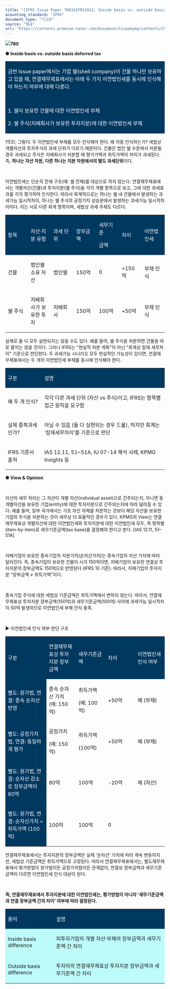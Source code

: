 ```yaml
---
title: "[IFRS Issue Paper 780]KIFRS1012, Inside basis vs. outside basis deferred tax ①"
acounting_standard: "IFRS"
document_type: "기고문"
source: "엘곰"
url: "https://contents.premium.naver.com/busymoon/kicpakpmg/contents/250531193622401xl"
---
```

![](https://n2.news.naver.com/l.gif?type=content)**780**

**● Inside basis vs. outside basis deferred tax**

<table style=""><tbody><tr><td colspan="3" rowspan="1" style="width: 100.0%; height: 88.0px;  background-color: #003960;"><div><p style=""><span style="color:#ffffff;">금번 Issue paper에서는 기업 쉘(shell company)이 건물 하나만 보유하고 있을 때, 연결재무제표에서는 아래 두 가지 이연법인세를 동시에 인식해야 하는지 여부에 대해 다룬다.</span></p></div><div><p style=""><span style="color:#ffffff;">​</span></p></div><div><p style=""><span style="color:#ffffff;">1. 쉘이 보유한 건물에 대한 이연법인세 부채</span></p></div><div><p style=""><span style="color:#ffffff;">2. 쉘 주식(지배회사가 보유한 투자지분)에 대한 이연법인세 부채</span></p></div></td></tr></tbody></table>

YES!, 그렇다. 두 이연법인세 부채를 모두 인식해야 한다. 왜 이중 인식하는가? 세법상 개별자산과 투자주식의 과세 단위가 다르기 때문이다. 건물은 법인 쉘 수준에서 처분될 경우 과세되고 주식은 지배회사가 처분할 때 평가가액과 취득가액의 차이가 과세된다. 즉, **하나는 자산 차원, 다른 하나는 지분 차원에서의 별도 과세단위**이다.

​

이연법인세는 단순히 전체 구조(예: 쉘 전체)를 대상으로 하지 않는다. 연결재무제표에서는 개별자산(건물)과 투자지분(쉘 주식)을 각각 개별 항목으로 보고, 그에 대한 과세효과를 각각 평가하여 인식한다. 따라서 회계적으로는 하나는 쉘 내 건물에서 발생하는 과세가능 일시적차이, 하나는 쉘 주식의 공정가치 상승분에서 발생하는 과세가능 일시적차이이다. 이는 서로 다른 회계 항목이며, 세법상 과세 주체도 다르다.

<table style=""><tbody><tr><td colspan="1" rowspan="1" style="width: 14.29%; height: 40.0px;  background-color: #003960;"><div><p style=""><span style="color:#ffffff;">항목</span></p></div></td><td colspan="1" rowspan="1" style="width: 14.29%; height: 40.0px;  background-color: #003960;"><div><p style=""><span style="color:#ffffff;">자산·지분 유형</span></p></div></td><td colspan="1" rowspan="1" style="width: 14.29%; height: 40.0px;  background-color: #003960;"><div><p style=""><span style="color:#ffffff;">과세 단위</span></p></div></td><td colspan="1" rowspan="1" style="width: 14.29%; height: 40.0px;  background-color: #003960;"><div><p style=""><span style="color:#ffffff;">장부금액</span></p></div></td><td colspan="1" rowspan="1" style="width: 14.29%; height: 40.0px;  background-color: #003960;"><div><p style=""><span style="color:#ffffff;">세무기준</span></p></div><div><p style=""><span style="color:#ffffff;">금액</span></p></div></td><td colspan="1" rowspan="1" style="width: 14.29%; height: 40.0px;  background-color: #003960;"><div><p style=""><span style="color:#ffffff;">차이</span></p></div></td><td colspan="1" rowspan="1" style="width: 14.29%; height: 40.0px;  background-color: #003960;"><div><p style=""><span style="color:#ffffff;">이연법인세</span></p></div></td></tr><tr><td colspan="1" rowspan="1" style="width: 14.29%; height: 40.0px;  "><div><p style=""><span style="">건물</span></p></div></td><td colspan="1" rowspan="1" style="width: 14.29%; height: 40.0px;  "><div><p style=""><span style="">법인쉘 소유 자산</span></p></div></td><td colspan="1" rowspan="1" style="width: 14.29%; height: 40.0px;  "><div><p style=""><span style="">법인쉘</span></p></div></td><td colspan="1" rowspan="1" style="width: 14.29%; height: 40.0px;  "><div><p style=""><span style="">150억</span></p></div></td><td colspan="1" rowspan="1" style="width: 14.29%; height: 40.0px;  "><div><p style=""><span style="">0</span></p></div></td><td colspan="1" rowspan="1" style="width: 14.29%; height: 40.0px;  "><div><p style=""><span style="">+150억</span></p></div></td><td colspan="1" rowspan="1" style="width: 14.29%; height: 40.0px;  "><div><p style=""><span style="">부채 인식</span></p></div></td></tr><tr><td colspan="1" rowspan="1" style="width: 14.29%; height: 40.0px;  "><div><p style=""><span style="">쉘 주식</span></p></div></td><td colspan="1" rowspan="1" style="width: 14.29%; height: 40.0px;  "><div><p style=""><span style="">지배회사가 보유한 투자</span></p></div></td><td colspan="1" rowspan="1" style="width: 14.29%; height: 40.0px;  "><div><p style=""><span style="">지배회사</span></p></div></td><td colspan="1" rowspan="1" style="width: 14.29%; height: 40.0px;  "><div><p style=""><span style="">150억</span></p></div></td><td colspan="1" rowspan="1" style="width: 14.29%; height: 40.0px;  "><div><p style=""><span style="">100억</span></p></div></td><td colspan="1" rowspan="1" style="width: 14.29%; height: 40.0px;  "><div><p style=""><span style="">+50억</span></p></div></td><td colspan="1" rowspan="1" style="width: 14.29%; height: 40.0px;  "><div><p style=""><span style="">부채 인식</span></p></div></td></tr></tbody></table>

실제로 둘 다 모두 실현되지는 않을 수도 있다. 예를 들어, 쉘 주식을 처분하면 건물을 따로 팔지는 않을 것이다. 그러나 IFRS는 "현실적 처분 계획"이 아닌 "회계상 잠재 세무차이" 기준으로 판단한다. 두 과세가능 시나리오 모두 현실적인 가능성이 있다면, 연결재무제표에서는 두 개의 이연법인세 부채를 동시에 인식해야 한다.

<table style=""><tbody><tr><td colspan="1" rowspan="1" style="width: 22.93%; height: 40.0px;  background-color: #003960;"><div><p style=""><span style="color:#ffffff;">구분</span></p></div></td><td colspan="1" rowspan="1" style="width: 77.07%; height: 40.0px;  background-color: #003960;"><div><p style=""><span style="color:#ffffff;">설명</span></p></div></td></tr><tr><td colspan="1" rowspan="1" style="width: 22.93%; height: 40.0px;  "><div><p style=""><span style="">왜 두 개 인식?</span></p></div></td><td colspan="1" rowspan="1" style="width: 77.07%; height: 40.0px;  "><div><p style=""><span style="">각각 다른 과세 단위 (자산 vs 주식)이고, IFRS는 항목별 접근 원칙을 요구함</span></p></div></td></tr><tr><td colspan="1" rowspan="1" style="width: 22.93%; height: 40.0px;  "><div><p style=""><span style="">실제 중복과세인가?</span></p></div></td><td colspan="1" rowspan="1" style="width: 77.07%; height: 40.0px;  "><div><p style=""><span style="">아닐 수 있음 (둘 다 실현되는 경우 드묾), 하지만 회계는 ‘잠재세무차이’를 기준으로 판단</span></p></div></td></tr><tr><td colspan="1" rowspan="1" style="width: 22.93%; height: 40.0px;  "><div><p style=""><span style="">IFRS 기준서 출처</span></p></div></td><td colspan="1" rowspan="1" style="width: 77.07%; height: 40.0px;  "><div><p style=""><span style="">IAS 12.11, 51~51A, IU 07-14 해석 사례, KPMG Insights 등</span></p></div></td></tr></tbody></table>

**● View & Opinion**

​

자산의 세무 처리는 그 자산이 개별 자산(individual asset)으로 간주되는지, 아니면 동 개별자산을 보유한 기업(entity)에 대한 투자지분으로 간주되는지에 따라 달라질 수 있다. 예를 들어, 일부 국가에서는 기초 자산 자체를 처분하는 것보다 해당 자산을 보유한 기업의 주식을 처분하는 것이 세무상 더 효율적인 경우가 있다. KPMG의 View는 연결재무제표상 개별자산에 대한 이연법인세와 투자지분에 대한 이연법인세 모두, 즉 항목별(item-by-item)로 세무기준금액(tax base)을 결정해야 한다고 본다. \[IAS 12.11, 51–51A\]

​

지배기업이 보유한 종속기업의 지분가치(순자산가치)는 종속기업의 자산 가치에 따라 달라진다. 즉, 종속기업이 보유한 건물이 시가 150억이면, 지배기업이 보유한 연결상 투자지분의 장부금액도 150억으로 반영된다 (IFRS 10 기준). 따라서, 지배기업의 투자지분 "장부금액 ≠ 취득가액"이다.

​

종속기업 주식에 대한 세법상 기준금액은 취득가액에서 변하지 않는다. 따라서, 연결재무제표상 투자지분 장부금액(150억)과 세무기준금액(100억) 사이에 과세가능 일시적차이 50억 발생하므로 이연법인세 부채 인식 충족.

​

▶ 이연법인세 인식 여부 판단 구조

<table style=""><tbody><tr><td colspan="1" rowspan="1" style="width: 25.73%; height: 40.0px;  background-color: #003960;"><div><p style=""><span style="color:#ffffff;">구분</span></p></div></td><td colspan="1" rowspan="1" style="width: 18.57%; height: 40.0px;  background-color: #003960;"><div><p style=""><span style="color:#ffffff;">연결재무제표상 투자지분 장부금액</span></p></div></td><td colspan="1" rowspan="1" style="width: 18.57%; height: 40.0px;  background-color: #003960;"><div><p style=""><span style="color:#ffffff;">세무기준금액</span></p></div></td><td colspan="1" rowspan="1" style="width: 18.57%; height: 40.0px;  background-color: #003960;"><div><p style=""><span style="color:#ffffff;">차이</span></p></div></td><td colspan="1" rowspan="1" style="width: 18.57%; height: 40.0px;  background-color: #003960;"><div><p style=""><span style="color:#ffffff;">이연법인세 인식 여부</span></p></div></td></tr><tr><td colspan="1" rowspan="1" style="width: 25.73%; height: 40.0px;  background-color: #003960;"><div><p style=""><span style="color:#ffffff;">별도: 원가법, 연결: 종속 순자산 반영</span></p></div></td><td colspan="1" rowspan="1" style="width: 18.57%; height: 40.0px;  "><div><p style=""><span style="">종속 순자산 가치 (예: 150억)</span></p></div></td><td colspan="1" rowspan="1" style="width: 18.57%; height: 40.0px;  "><div><p style=""><span style="">취득가액</span></p></div><div><p style=""><span style="">(예: 100억)</span></p></div></td><td colspan="1" rowspan="1" style="width: 18.57%; height: 40.0px;  "><div><p style=""><span style="">+50억</span></p></div></td><td colspan="1" rowspan="1" style="width: 18.57%; height: 40.0px;  "><div><p style=""><span style="">예 (부채)</span></p></div></td></tr><tr><td colspan="1" rowspan="1" style="width: 25.73%; height: 40.0px;  background-color: #003960;"><div><p style=""><span style="color:#ffffff;">별도: 공정가치법, 연결: 동일하게 평가</span></p></div></td><td colspan="1" rowspan="1" style="width: 18.57%; height: 40.0px;  "><div><p style=""><span style="">공정가치</span></p></div><div><p style=""><span style="">(예: 150억)</span></p></div></td><td colspan="1" rowspan="1" style="width: 18.57%; height: 40.0px;  "><div><p style=""><span style="">취득가액</span></p></div><div><p style=""><span style="">(100억)</span></p></div></td><td colspan="1" rowspan="1" style="width: 18.57%; height: 40.0px;  "><div><p style=""><span style="">+50억</span></p></div></td><td colspan="1" rowspan="1" style="width: 18.57%; height: 40.0px;  "><div><p style=""><span style="">예 (부채)</span></p></div></td></tr><tr><td colspan="1" rowspan="1" style="width: 25.73%; height: 40.0px;  background-color: #003960;"><div><p style=""><span style="color:#ffffff;">별도: 원가법, 연결: 순자산 감소로 장부금액이 80억</span></p></div></td><td colspan="1" rowspan="1" style="width: 18.57%; height: 40.0px;  "><div><p style=""><span style="">80억</span></p></div></td><td colspan="1" rowspan="1" style="width: 18.57%; height: 40.0px;  "><div><p style=""><span style="">100억</span></p></div></td><td colspan="1" rowspan="1" style="width: 18.57%; height: 40.0px;  "><div><p style=""><span style="">-20억</span></p></div></td><td colspan="1" rowspan="1" style="width: 18.57%; height: 40.0px;  "><div><p style=""><span style="">예 (자산)</span></p></div></td></tr><tr><td colspan="1" rowspan="1" style="width: 25.73%; height: 40.0px;  background-color: #003960;"><div><p style=""><span style="color:#ffffff;">별도: 원가법, 연결: 순자산가치 = 취득가액 (100억)</span></p></div></td><td colspan="1" rowspan="1" style="width: 18.57%; height: 40.0px;  "><div><p style=""><span style="">100억</span></p></div></td><td colspan="1" rowspan="1" style="width: 18.57%; height: 40.0px;  "><div><p style=""><span style="">100억</span></p></div></td><td colspan="1" rowspan="1" style="width: 18.57%; height: 40.0px;  "><div><p style=""><span style="">0</span></p></div></td><td colspan="1" rowspan="1" style="width: 18.57%; height: 40.0px;  "><div><p style=""><span style="">​</span></p></div></td></tr></tbody></table>

연결재무제표에서는 투자지분의 장부금액은 실제 ‘순자산’ 가치에 따라 계속 변동하지만, 세법상 기준금액은 취득가액으로 고정된다. 따라서 연결재무제표에서는, 별도재무제표에서 평가방법이 원가법이든 공정가치법이든 관계없이, 연결상 장부금액과 세무기준금액이 다르면 이연법인세 인식 대상이 된다.

​

**즉, 연결재무제표에서 투자지분에 대한 이연법인세는, 평가방법이 아니라 ‘세무기준금액과 연결 장부금액 간의 차이’ 여부에 따라 결정된다.**

<table style=""><tbody><tr><td colspan="1" rowspan="1" style="width: 30.29%; height: 40.0px;  background-color: #003960;"><div><p style=""><span style="color:#ffffff;">용어</span></p></div></td><td colspan="1" rowspan="1" style="width: 69.71%; height: 40.0px;  background-color: #003960;"><div><p style=""><span style="color:#ffffff;">설명</span></p></div></td></tr><tr><td colspan="1" rowspan="1" style="width: 30.29%; height: 40.0px;  background-color: #bdfbfa;"><div><p style=""><span style="">Inside basis difference</span></p></div></td><td colspan="1" rowspan="1" style="width: 69.71%; height: 40.0px;  background-color: #bdfbfa;"><div><p style=""><span style="">피투자기업의 개별 자산·부채의 장부금액과 세무기준액 간 차이</span></p></div></td></tr><tr><td colspan="1" rowspan="1" style="width: 30.29%; height: 40.0px;  background-color: #bdfbfa;"><div><p style=""><span style="">Outside basis difference</span></p></div></td><td colspan="1" rowspan="1" style="width: 69.71%; height: 40.0px;  background-color: #bdfbfa;"><div><p style=""><span style="">투자자의 연결재무제표상 투자지분 장부금액과 세무기준액 간 차이</span></p></div></td></tr></tbody></table>

**​**